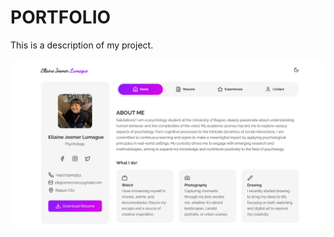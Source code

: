 # PORTFOLIO

This is a description of my project.

![Screenshot of my project](https://github.com/jaekaa/Wbste-Portfolio/blob/main/img/light_mode.png?raw=true)
